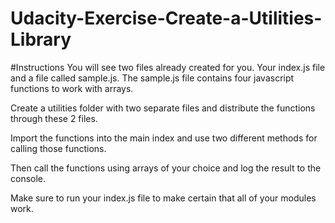 # Udacity-Exercise-Create-a-Utilities-Library
#Instructions
You will see two files already created for you. Your index.js file and a file called sample.js. The sample.js file contains four javascript functions to work with arrays.

Create a utilities folder with two separate files and distribute the functions through these 2 files.

Import the functions into the main index and use two different methods for calling those functions.

Then call the functions using arrays of your choice and log the result to the console.

Make sure to run your index.js file to make certain that all of your modules work.
